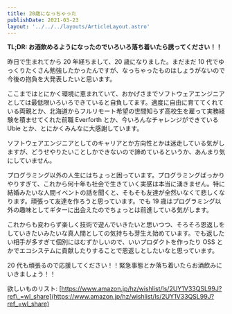 ```yaml
---
title: 20歳になっちゃった
publishDate: 2021-03-23
layout: '../../../layouts/ArticleLayout.astro'
---
```


**TL;DR: お酒飲めるようになったのでいろいろ落ち着いたら誘ってください！！**

昨日で生まれてから 20 年経ちまして、20 歳になりました。まだまだ 10 代でゆっくりたくさん勉強したかったんですが、なっちゃったものはしょうがないので今後の抱負を大発表したいと思います。

ここまではとにかく環境に恵まれていて、おかげさまでソフトウェアエンジニアとしては最低限いろいろできていると自負してます。適度に自由に育ててくれている両親とか、北海道からフルリモート希望の世間知らず高校生を雇って実務経験を積ませてくれた前職 Everforth とか、今いろんなチャレンジができている Ubie とか、とにかくみんなに大感謝しています。

ソフトウェアエンジニアとしてのキャリアとか方向性とかは迷走している気がしますが、どうせやりたいことしかできないので諦めているというか、あんまり気にしていません。

プログラミング以外の人生にはちょっと困っています。プログラミングばっかりやりすぎて、これから何十年も社会で生きていく実感は本当に湧きません。特に結婚みたいな人間イベントの話を聞くと、そもそも友達が全然いなくて悲しくなります。頑張って友達を作ろうと思っています。でも 19 歳はプログラミング以外の趣味としてギターに出会えたのでちょっとは前進している気がします。

これからも変わらず楽しく技術で遊んでいきたいと思いつつ、そろそろ恩返しをしていきたいみたいな真人間としての気持ちも芽生え始めています。でも返したい相手が多すぎて個別にはむずかしいので、いいプロダクトを作ったり OSS とかでエコシステムに貢献したりすることで恩返しとしたいなと思っています。

20 代も頑張るので応援してください！！緊急事態とか落ち着いたらお酒飲みにいきましょう！！

欲しいものリスト: [https://www.amazon.jp/hz/wishlist/ls/2UY1V33QSL99J?ref\_=wl_share](https://www.amazon.jp/hz/wishlist/ls/2UY1V33QSL99J?ref_=wl_share)
